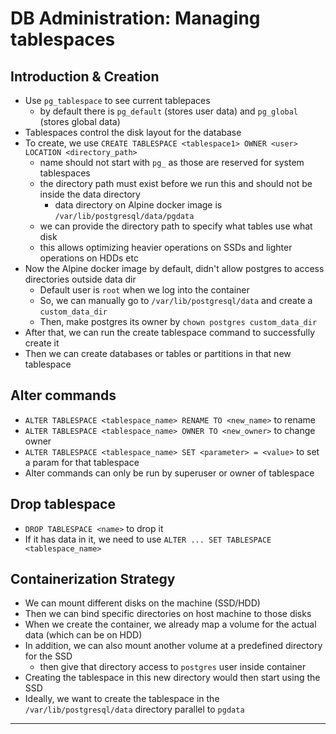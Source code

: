 # DB Administration: Managing tablespaces

## Introduction & Creation

- Use `pg_tablespace` to see current tablepaces
  - by default there is `pg_default` (stores user data) and `pg_global` (stores global data)
- Tablespaces control the disk layout for the database
- To create, we use `CREATE TABLESPACE <tablespace1> OWNER <user> LOCATION <directory_path>`
  - name should not start with `pg_` as those are reserved for system tablespaces
  - the directory path must exist before we run this and should not be inside the data directory
    - data directory on Alpine docker image is `/var/lib/postgresql/data/pgdata`
  - we can provide the directory path to specify what tables use what disk
  - this allows optimizing heavier operations on SSDs and lighter operations on HDDs etc
- Now the Alpine docker image by default, didn't allow postgres to access directories outside data dir
  - Default user is `root` when we log into the container
  - So, we can manually go to `/var/lib/postgresql/data` and create a `custom_data_dir`
  - Then, make postgres its owner by `chown postgres custom_data_dir`
- After that, we can run the create tablespace command to successfully create it
- Then we can create databases or tables or partitions in that new tablespace

## Alter commands

- `ALTER TABLESPACE <tablespace_name> RENAME TO <new_name>` to rename
- `ALTER TABLESPACE <tablespace_name> OWNER TO <new_owner>` to change owner
- `ALTER TABLESPACE <tablespace_name> SET <parameter> = <value>` to set a param for that tablespace
- Alter commands can only be run by superuser or owner of tablespace

## Drop tablespace

- `DROP TABLESPACE <name>` to drop it
- If it has data in it, we need to use `ALTER ... SET TABLESPACE <tablespace_name>`

## Containerization Strategy

- We can mount different disks on the machine (SSD/HDD)
- Then we can bind specific directories on host machine to those disks
- When we create the container, we already map a volume for the actual data (which can be on HDD)
- In addition, we can also mount another volume at a predefined directory for the SSD
  - then give that directory access to `postgres` user inside container
- Creating the tablespace in this new directory would then start using the SSD
- Ideally, we want to create the tablespace in the `/var/lib/postgresql/data` directory parallel to `pgdata`

---
